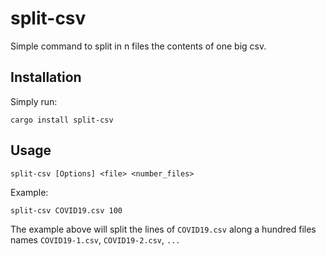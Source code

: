 # split-csv

Simple command to split in n files the contents of one big csv.



## Installation

Simply run:

```
cargo install split-csv
```



## Usage

```
split-csv [Options] <file> <number_files>
```



Example:

```
split-csv COVID19.csv 100
```



The example above will split the lines of `COVID19.csv` along a hundred files names `COVID19-1.csv`, `COVID19-2.csv`, `...`

